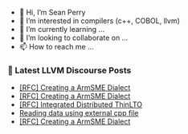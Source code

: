 - 👋 Hi, I’m Sean Perry
- 👀 I’m interested in compilers (c++, COBOL, llvm)
- 🌱 I’m currently learning ...
- 💞️ I’m looking to collaborate on ...
- 📫 How to reach me ...

<!---
s66perry/s66perry is a ✨ special ✨ repository because its `README.md` (this file) appears on your GitHub profile.
You can click the Preview link to take a look at your changes.
--->
### 📕 Latest LLVM Discourse Posts

<!-- DISCOURSE-LLVM:START -->
- [[RFC] Creating a ArmSME Dialect](https://discourse.llvm.org/t/rfc-creating-a-armsme-dialect/67208?page=3#post_59)
- [[RFC] Creating a ArmSME Dialect](https://discourse.llvm.org/t/rfc-creating-a-armsme-dialect/67208?page=3#post_58)
- [[RFC] Integrated Distributed ThinLTO](https://discourse.llvm.org/t/rfc-integrated-distributed-thinlto/69641?page=2#post_23)
- [Reading data using external cpp file](https://discourse.llvm.org/t/reading-data-using-external-cpp-file/70361#post_4)
- [[RFC] Creating a ArmSME Dialect](https://discourse.llvm.org/t/rfc-creating-a-armsme-dialect/67208?page=3#post_57)
<!-- DISCOURSE-LLVM:END -->
